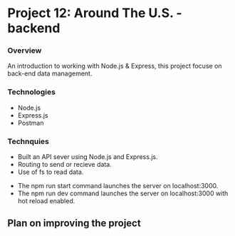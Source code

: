 # Project 12: Around The U.S. - backend

### Overview

An introduction to working with Node.js & Express, this project focuse on back-end data management.

### Technologies

- Node.js
- Express.js
- Postman

### Technquies

- Built an API sever using Node.js and Express.js.
- Routing to send or recieve data.
- Use of fs to read data.

* The npm run start command launches the server on localhost:3000.
* The npm run dev command launches the server on localhost:3000 with hot reload enabled.

## Plan on improving the project